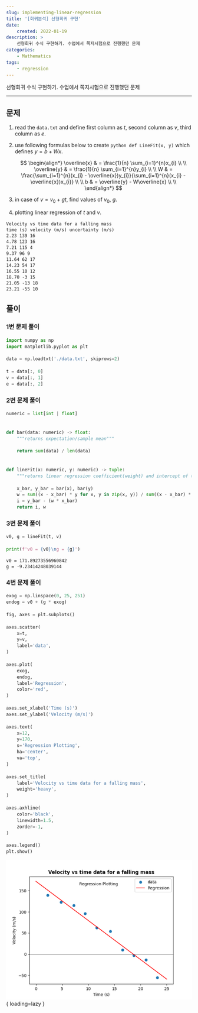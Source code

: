 ```yaml
---
slug: implementing-linear-regression
title: '[회귀분석] 선형회귀 구현'
date:
    created: 2022-01-19
description: >
    선형회귀 수식 구현하기. 수업에서 쪽지시험으로 진행했던 문제
categories:
    - Mathematics
tags:
    - regression
---
```


선형회귀 수식 구현하기. 수업에서 쪽지시험으로 진행했던 문제

<!-- more -->

---

## 문제

1. read the `data.txt` and define first column as $t$, second column as $v$, third column as $e$.
1. use following formulas below to create `python def LineFit(x, y)` which defines $y = b + Wx$.

    $$
    \begin{align*}
    \overline{x} & = \frac{1}{n} \sum_{i=1}^{n}x_{i} \\
    \\
    \overline{y} & = \frac{1}{n} \sum_{i=1}^{n}y_{i} \\
    \\
    W & = \frac{\sum_{i=1}^{n}(x_{i} - \overline{x})y_{i}}{\sum_{i=1}^{n}(x_{i} - \overline{x})x_{i}} \\
    \\
    b & = \overline{y} - W\overline{x} \\
    \\
    \end{align*}
    $$

1. in case of $v = v_{0} + gt$, find values of $v_{0}$, $g$.
1. plotting linear regression of $t$ and $v$.

``` title="data.txt"
Velocity vs time data for a falling mass
time (s) velocity (m/s) uncertainty (m/s)
2.23 139 16
4.78 123 16
7.21 115 4
9.37 96 9
11.64 62 17
14.23 54 17
16.55 10 12
18.70 -3 15
21.05 -13 18
23.21 -55 10
```

## 풀이

### 1번 문제 풀이

```python
import numpy as np
import matplotlib.pyplot as plt

data = np.loadtxt('./data.txt', skiprows=2)

t = data[:, 0]
v = data[:, 1]
e = data[:, 2]
```

### 2번 문제 풀이

```python
numeric = list[int | float]


def bar(data: numeric) -> float:
    """returns expectation/sample mean"""

    return sum(data) / len(data)


def lineFit(x: numeric, y: numeric) -> tuple:
    """returns linear regression coefficient(weight) and intercept of two random variables"""

    x_bar, y_bar = bar(x), bar(y)
    w = sum((x - x_bar) * y for x, y in zip(x, y)) / sum((x - x_bar) * x for x in x)
    i = y_bar - (w * x_bar)
    return i, w
```

### 3번 문제 풀이

```python
v0, g = lineFit(t, v)

print(f'v0 = {v0}\ng = {g}')
```
```
v0 = 171.89273556960842
g = -9.23414248039144
```

### 4번 문제 풀이

```python
exog = np.linspace(0, 25, 251)
endog = v0 + (g * exog)

fig, axes = plt.subplots()

axes.scatter(
    x=t,
    y=v,
    label='data',
)

axes.plot(
    exog,
    endog,
    label='Regression',
    color='red',
)

axes.set_xlabel('Time (s)')
axes.set_ylabel('Velocity (m/s)')

axes.text(
    x=12,
    y=170,
    s='Regression Plotting',
    ha='center',
    va='top',
)

axes.set_title(
    label='Velocity vs time data for a falling mass',
    weight='heavy',
)

axes.axhline(
    color='black',
    linewidth=1.5,
    zorder=-1,
)

axes.legend()
plt.show()
```

![simple_linear_regression](./img/simple_linear_regression.png){ loading=lazy }
